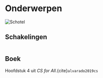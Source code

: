 # Onderwerpen

![Schotel](/images/saucer.png)

## Schakelingen

```{tableofcontents}
```

## Boek

Hoofdstuk 4 uit *CS for All*.{cite}`alvarado2019cs`
